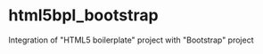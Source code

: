 html5bpl_bootstrap
==================

Integration of "HTML5 boilerplate" project with "Bootstrap" project